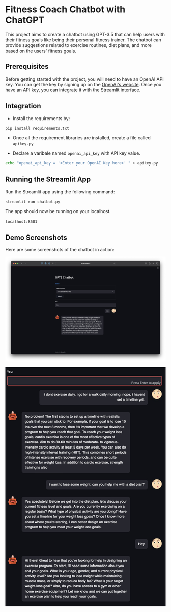 Fitness Coach Chatbot with ChatGPT
================================

This project aims to create a chatbot using GPT-3.5 that can help users with their fitness goals like being their personal fitness trainer. The chatbot can provide suggestions related to exercise routines, diet plans, and more based on the users' fitness goals.

Prerequisites
-------------

Before getting started with the project, you will need to have an OpenAI API key. You can get the key by signing up on the [OpenAI's website](https://platform.openai.com/account/api-keys). Once you have an API key, you can integrate it with the Streamlit interface.

Integration
-----------

* Install the requirements by:
```sh
pip install requirements.txt
```

* Once all the requirement libraries are installed, create a file called `apikey.py`

* Declare a varibale named `openai_api_key` with API key value.
```sh
echo "openai_api_key = '<Enter your OpenAI Key here>' " > apikey.py
```

Running the Streamlit App
-------------------------

Run the Streamlit app using the following command:

`streamlit run chatbot.py`

The app should now be running on your localhost.

`localhost:8501`

Demo Screenshots
----------------

Here are some screenshots of the chatbot in action:

![Screenshot 1](docs/StartingUp.jpeg)

![Screenshot 2](docs/chat_example.jpeg)

